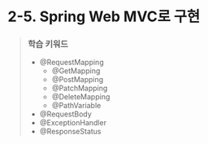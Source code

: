 # 2-5. Spring Web MVC로 구현

> ### 학습 키워드
>
> * @RequestMapping
>   * @GetMapping
>   * @PostMapping
>   * @PatchMapping
>   * @DeleteMapping
>   * @PathVariable
> * @RequestBody
> * @ExceptionHandler
> * @ResponseStatus
